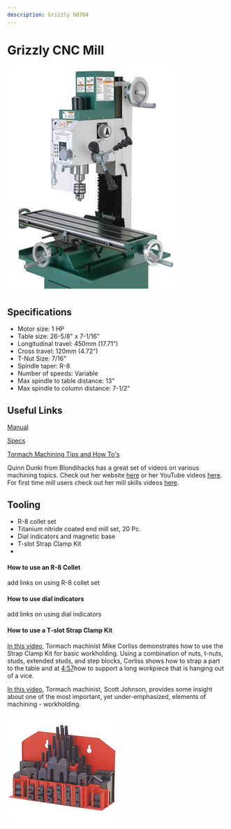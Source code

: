 ```yaml
---
description: Grizzly G0704
---
```


# Grizzly CNC Mill

![](../.gitbook/assets/image%20%28117%29.png)

## Specifications

* Motor size: 1 HP
* Table size: 26-5/8" x 7-1/16"
* Longitudinal travel: 450mm \(17.71"\)
* Cross travel: 120mm \(4.72"\)
* T-Nut Size: 7/16"
* Spindle taper: R-8
* Number of speeds: Variable
* Max spindle to table distance: 13"
* Max spindle to column distance: 7-1/2"

## Useful Links

[Manual](https://drive.google.com/file/d/1ugijrJbTJ6xL7cI6AJdM4XCdyn13UwDp/view?usp=sharing)

[Specs](https://drive.google.com/file/d/1OgEu6Z53OMu2ozl_onwDVhtvIWdLNl2x/view?usp=sharing)

[Tormach Machining Tips and How To's](https://www.youtube.com/playlist?list=PLD30BEC599D6128AE)

Quinn Dunki from Blondihacks has a great set of videos on various machining topics. Check out her website [here](http://blondihacks.com/) or her YouTube videos [here](https://www.youtube.com/c/Blondihacks/featured). For first time mill users check out her mill skills videos [here](https://www.youtube.com/playlist?list=PLY67-4BrEae9m8v20LNARIRl9Pd9bdFRZ).

## Tooling

* R-8 collet set
* Titanium nitride coated end mill set, 20 Pc.
* Dial indicators and magnetic base
* T-slot Strap Clamp Kit
* 
#### How to use an R-8 Collet

add links on using R-8 collet set

#### How to use dial indicators

add links on using dial indicators

#### How to use a T-slot Strap Clamp Kit 

[In this video](https://www.youtube.com/watch?v=cS_KkHOe8dc), Tormach machinist Mike Corliss demonstrates how to use the Strap Clamp Kit for basic workholding. Using a combination of nuts, t-nuts, studs, extended studs, and step blocks, Corliss shows how to strap a part to the table and at [4:57](https://www.youtube.com/watch?v=cS_KkHOe8dc&t=297s)​ how to support a long workpiece that is hanging out of a vice.  
  
[In this video](https://www.youtube.com/watch?v=lCJyCT_Tqo8), Tormach machinist, Scott Johnson, provides some insight about one of the most important, yet under-emphasized, elements of machining - workholding.

![](../.gitbook/assets/image%20%28132%29.png)





